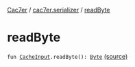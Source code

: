 [Cac7er](../index.md) / [cac7er.serializer](index.md) / [readByte](./read-byte.md)

# readByte

`fun `[`CacheInput`](-cache-input.md)`.readByte(): `[`Byte`](https://kotlinlang.org/api/latest/jvm/stdlib/kotlin/-byte/index.html) [(source)](http://2wiqua.wcaokaze.com/gitbucket/wcaokaze/Cac7er/blob/master/src/main/java/cac7er/serializer/primitive.kt#L30)